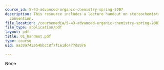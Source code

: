 ```yaml
---
course_id: 5-43-advanced-organic-chemistry-spring-2007
description: This resource includes a lecture handout on stereochemistry and  Cahn-Ingold-Prelog
  convention.
file_location: /coursemedia/5-43-advanced-organic-chemistry-spring-2007/aa309742554bbcc8f7f1e1dc477d8076_01_handout.pdf
file_type: application/pdf
layout: pdf
title: 01_handout.pdf
type: course
uid: aa309742554bbcc8f7f1e1dc477d8076

---
```

None
